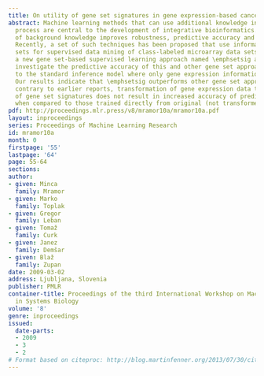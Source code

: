 ```yaml
---
title: On utility of gene set signatures in gene expression-based cancer class prediction
abstract: Machine learning methods that can use additional knowledge in their inference
  process are central to the development of integrative bioinformatics. Inclusion
  of background knowledge improves robustness, predictive accuracy and interpretability.
  Recently, a set of such techniques has been proposed that use information on gene
  sets for supervised data mining of class-labeled microarray data sets. We here present
  a new gene set-based supervised learning approach named \emphsetsig and systematically
  investigate the predictive accuracy of this and other gene set approaches compared
  to the standard inference model where only gene expression information is used.
  Our results indicate that \emphsetsig outperforms other gene set approaches, but
  contrary to earlier reports, transformation of gene expression data to the space
  of gene set signatures does not result in increased accuracy of predictive models
  when compared to those trained directly from original (not transformed) data.
pdf: http://proceedings.mlr.press/v8/mramor10a/mramor10a.pdf
layout: inproceedings
series: Proceedings of Machine Learning Research
id: mramor10a
month: 0
firstpage: '55'
lastpage: '64'
page: 55-64
sections: 
author:
- given: Minca
  family: Mramor
- given: Marko
  family: Toplak
- given: Gregor
  family: Leban
- given: Tomaž
  family: Curk
- given: Janez
  family: Demšar
- given: Blaž
  family: Zupan
date: 2009-03-02
address: Ljubljana, Slovenia
publisher: PMLR
container-title: Proceedings of the third International Workshop on Machine Learning
  in Systems Biology
volume: '8'
genre: inproceedings
issued:
  date-parts:
  - 2009
  - 3
  - 2
# Format based on citeproc: http://blog.martinfenner.org/2013/07/30/citeproc-yaml-for-bibliographies/
---
```

